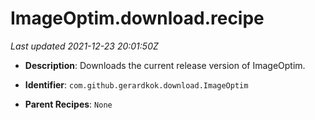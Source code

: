 # ImageOptim.download.recipe

_Last updated 2021-12-23 20:01:50Z_

- **Description**: Downloads the current release version of ImageOptim.

- **Identifier**: `com.github.gerardkok.download.ImageOptim`

- **Parent Recipes**: `None`
